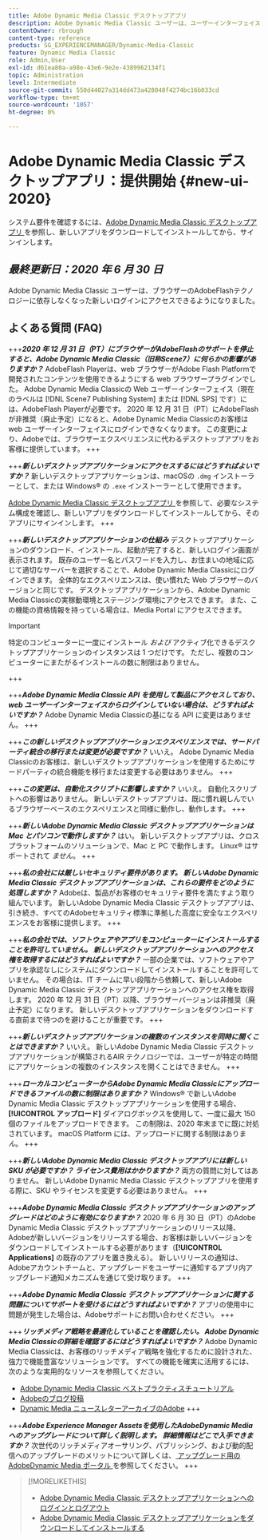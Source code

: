 ```yaml
---
title: Adobe Dynamic Media Classic デスクトップアプリ
description: Adobe Dynamic Media Classic ユーザーは、ユーザーインターフェイスを完全に更新できます。
contentOwner: rbrough
content-type: reference
products: SG_EXPERIENCEMANAGER/Dynamic-Media-Classic
feature: Dynamic Media Classic
role: Admin,User
exl-id: d61ea80a-a98e-43e6-9e2e-4389962134f1
topic: Administration
level: Intermediate
source-git-commit: 550d44027a314dd473a428048f4274bc16b033cd
workflow-type: tm+mt
source-wordcount: '1057'
ht-degree: 0%

---
```


# Adobe Dynamic Media Classic デスクトップアプリ：提供開始 {#new-ui-2020}

システム要件を確認するには、[Adobe Dynamic Media Classic デスクトップアプリ ](/help/using/dynamic-media-classic-desktop-app.md) を参照し、新しいアプリをダウンロードしてインストールしてから、サインインします。

## _最終更新日：2020 年 6 月 30 日_

Adobe Dynamic Media Classic ユーザーは、ブラウザーのAdobeFlashテクノロジーに依存しなくなった新しいログインにアクセスできるようになりました。

## よくある質問 (FAQ)

+++**_2020 年 12 月 31 日（PT）にブラウザーがAdobeFlashのサポートを停止すると、Adobe Dynamic Media Classic（旧称Scene7）に何らかの影響がありますか？_**
AdobeFlash Playerは、web ブラウザーがAdobe Flash Platformで開発されたコンテンツを使用できるようにする web ブラウザープラグインでした。 Adobe Dynamic Media Classicの Web ユーザーインターフェイス（現在のラベルは [!DNL Scene7 Publishing System] または [!DNL SPS] です）には、AdobeFlash Playerが必要です。 2020 年 12 月 31 日（PT）にAdobeFlashが非推奨（廃止予定）になると、Adobe Dynamic Media Classicのお客様は web ユーザーインターフェイスにログインできなくなります。 この変更により、Adobeでは、ブラウザーエクスペリエンスに代わるデスクトップアプリをお客様に提供しています。
+++

+++**_新しいデスクトップアプリケーションにアクセスするにはどうすればよいですか？_**
新しいデスクトップアプリケーションは、macOSの `.dmg` インストーラーとして、または Windows® の `.exe` インストーラーとして使用できます。

[Adobe Dynamic Media Classic デスクトップアプリ ](/help/using/dynamic-media-classic-desktop-app.md) を参照して、必要なシステム構成を確認し、新しいアプリをダウンロードしてインストールしてから、そのアプリにサインインします。
+++

<!-- NEWSLETTER IS DEAD The download links are also available by way of the [Adobe Dynamic Media Classic newsletter subscription page.](https://www.adobe.com/subscription/dynamic-media-newsletter.html) -->

+++**_新しいデスクトップアプリケーションの仕組み_**
デスクトップアプリケーションのダウンロード、インストール、起動が完了すると、新しいログイン画面が表示されます。 既存のユーザー名とパスワードを入力し、お住まいの地域に応じて適切なサーバーを選択することで、Adobe Dynamic Media Classicにログインできます。 全体的なエクスペリエンスは、使い慣れた Web ブラウザーのバージョンと同じです。 デスクトップアプリケーションから、Adobe Dynamic Media Classicの実稼動環境とステージング環境にアクセスできます。 また、この機能の資格情報を持っている場合は、Media Portal にアクセスできます。

>[!IMPORTANT]
>
>特定のコンピューターに一度にインストール *および* アクティブ化できるデスクトップアプリケーションのインスタンスは 1 つだけです。 ただし、複数のコンピューターにまたがるインストールの数に制限はありません。

+++

+++**_Adobe Dynamic Media Classic API を使用して製品にアクセスしており、web ユーザーインターフェイスからログインしていない場合は、どうすればよいですか？_**
Adobe Dynamic Media Classicの基になる API に変更はありません。
+++

+++**_この新しいデスクトップアプリケーションエクスペリエンスでは、サードパーティ統合の移行または変更が必要ですか？_**
いいえ。 Adobe Dynamic Media Classicのお客様は、新しいデスクトップアプリケーションを使用するためにサードパーティの統合機能を移行または変更する必要はありません。
+++

+++**_この変更は、自動化スクリプトに影響しますか？_**
いいえ。 自動化スクリプトへの影響はありません。 新しいデスクトップアプリは、既に慣れ親しんでいるブラウザーベースのエクスペリエンスと同様に動作し、動作します。
+++

+++**_新しいAdobe Dynamic Media Classic デスクトップアプリケーションは Mac とパソコンで動作しますか？_**
はい。 新しいデスクトップアプリは、クロスプラットフォームのソリューションで、Mac と PC で動作します。 Linux® はサポートされて *ません*。
+++

+++**_私の会社には厳しいセキュリティ要件があります。 新しいAdobe Dynamic Media Classic デスクトップアプリケーションは、これらの要件をどのように処理しますか？_**
Adobeは、製品がお客様のセキュリティ要件を満たすよう取り組んでいます。 新しいAdobe Dynamic Media Classic デスクトップアプリは、引き続き、すべてのAdobeセキュリティ標準に準拠した高度に安全なエクスペリエンスをお客様に提供します。
+++

+++**_私の会社では、ソフトウェアやアプリをコンピューターにインストールすることを許可していません。 新しいデスクトップアプリケーションへのアクセス権を取得するにはどうすればよいですか？_**
一部の企業では、ソフトウェアやアプリを承認なしにシステムにダウンロードしてインストールすることを許可していません。 その場合は、IT チームに早い段階から依頼して、新しいAdobe Dynamic Media Classic デスクトップアプリケーションへのアクセス権を取得します。 2020 年 12 月 31 日（PT）以降、ブラウザーバージョンは非推奨（廃止予定）になります。 新しいデスクトップアプリケーションをダウンロードする直前まで待つのを避けることが重要です。
+++

+++**_新しいデスクトップアプリケーションの複数のインスタンスを同時に開くことはできますか？_**
いいえ。 新しいAdobe Dynamic Media Classic デスクトップアプリケーションが構築されるAIR テクノロジーでは、ユーザーが特定の時間にアプリケーションの複数のインスタンスを開くことはできません。
+++

+++**_ローカルコンピューターからAdobe Dynamic Media Classicにアップロードできるファイルの数に制限はありますか？_**
Windows® で新しいAdobe Dynamic Media Classic デスクトップアプリケーションを使用する場合、**[!UICONTROL アップロード]** ダイアログボックスを使用して、一度に最大 150 個のファイルをアップロードできます。 この制限は、2020 年末までに既に対処されています。 macOS Platform には、アップロードに関する制限はありま *ん*。
+++

+++**_新しいAdobe Dynamic Media Classic デスクトップアプリには新しい SKU が必要ですか？ ライセンス費用はかかりますか？_**
両方の質問に対してはありません。 新しいAdobe Dynamic Media Classic デスクトップアプリを使用する際に、SKU やライセンスを変更する必要はありません。
+++

+++**_Adobe Dynamic Media Classic デスクトップアプリケーションのアップグレードはどのように有効になりますか？_**
2020 年 6 月 30 日（PT）のAdobe Dynamic Media Classic デスクトップアプリケーションのリリース以降、Adobeが新しいバージョンをリリースする場合、お客様は新しいバージョンをダウンロードしてインストールする必要があります（**[!UICONTROL Applications]** の既存のアプリを置き換える）。 新しいリリースの通知は、Adobeアカウントチームと、アップグレードをユーザーに通知するアプリ内アップグレード通知メカニズムを通じて受け取ります。
+++

+++**_Adobe Dynamic Media Classic デスクトップアプリケーションに関する問題についてサポートを受けるにはどうすればよいですか？_**
アプリの使用中に問題が発生した場合は、Adobeサポートにお問い合わせください。
+++

+++**_リッチメディア戦略を最適化していることを確認したい。 Adobe Dynamic Media Classicの詳細を確認するにはどうすればよいですか？_**
Adobe Dynamic Media Classicは、お客様のリッチメディア戦略を強化するために設計された、強力で機能豊富なソリューションです。 すべての機能を確実に活用するには、次のような実用的なリソースを参照してください。

* [Adobe Dynamic Media Classic ベストプラクティスチュートリアル ](https://experienceleague.adobe.com/ja/docs/experience-manager-learn/dynamic-media-classic-tutorial/overview)
* [Adobeのブログ投稿 ](https://blog.adobe.com/)<!-- (https://blog.adobe.com/tag/dynamic-media/) -->
* [Dynamic Media ニュースレターアーカイブのAdobe](https://experienceleague.adobe.com/ja/docs/dynamic-media-classic/using/dynamic-media-newsletter)
+++

<!-- HIDDEN AUGUST 2, 2021 BECAUSE THE NEWSLETTER WAS DISCONTINUED Plus, [subscribe to the Dynamic Media newsletter](https://www.adobe.com/subscription/dynamic-media-newsletter.html) to stay current on the latest news, information, training opportunities, powerful features available to you such as [Smart Imaging](https://experienceleague.adobe.com/docs/experience-manager-65/assets/dynamic/imaging-faq.html?lang=ja), and the complementary audit program. -->

+++**_Adobe Experience Manager Assetsを使用したAdobeDynamic Mediaへのアップグレードについて詳しく説明します。 詳細情報はどこで入手できますか？_**
次世代のリッチメディアオーサリング、パブリッシング、および動的配信へのアップグレードのメリットについて詳しくは、[ アップグレード用のAdobeDynamic Media ポータル ](/help/using/upgrade.md) を参照してください。
+++

>[!MORELIKETHIS]
>
>* [Adobe Dynamic Media Classic デスクトップアプリケーションへのログインとログアウト ](/help/using/signing-out.md)
>* [Adobe Dynamic Media Classic デスクトップアプリケーションをダウンロードしてインストールする ](/help/using/dynamic-media-classic-desktop-app.md)

<!-- SAVE: OLD LINK TO BEST PRACTICES GUIDE IN PDF https://www.adobe.com/content/dam/www/us/en/marketing/experience-manager-assets/dynamic-media/adobe-dynamic-media-classic-best-practices-guide.pdf -->